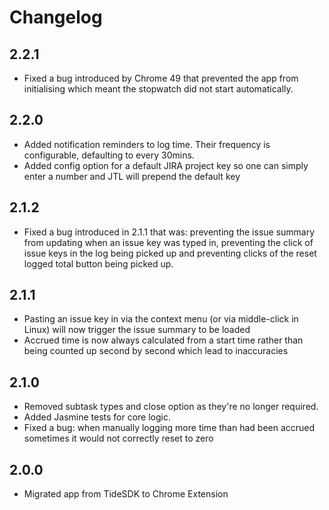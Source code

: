 # Changelog #

## 2.2.1 ##
* Fixed a bug introduced by Chrome 49 that prevented the app from initialising which meant the stopwatch did not start automatically.

## 2.2.0 ##
* Added notification reminders to log time. Their frequency is configurable, defaulting to every 30mins.
* Added config option for a default JIRA project key so one can simply enter a number and JTL will prepend the default key

## 2.1.2 ##
* Fixed a bug introduced in 2.1.1 that was: preventing the issue summary from updating when an issue key was typed in,
preventing the click of issue keys in the log being picked up and preventing clicks of the reset logged total button
being picked up.

## 2.1.1 ##
* Pasting an issue key in via the context menu (or via middle-click in Linux) will now trigger the issue summary to be loaded
* Accrued time is now always calculated from a start time rather than being counted up second by second which lead to inaccuracies

## 2.1.0 ##
* Removed subtask types and close option as they're no longer required.
* Added Jasmine tests for core logic.
* Fixed a bug: when manually logging more time than had been accrued sometimes it would not correctly reset to zero

## 2.0.0 ##
* Migrated app from TideSDK to Chrome Extension